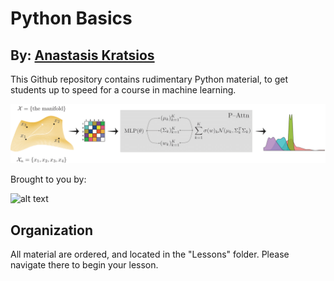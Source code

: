 # Python Basics

## By: [Anastasis Kratsios](https://anastasiskratsios.github.io/)

This Github repository contains rudimentary Python material, to get students up to speed for a course in machine learning.

![alt text](https://github.com/AnastasisKratsios/Python_Basics/blob/main/Supporting_Documents/arch.png?raw=true)

Brought to you by:

![alt text](https://media.licdn.com/dms/image/C4D03AQFoKdAh48zYtw/profile-displayphoto-shrink_800_800/0/1522331631399?e=2147483647&v=beta&t=R-sX1j3Omj0PcGKjBuI8AXRnRS8zTPFIZiSZ_9SiCro)

## Organization

All material are ordered, and located in the "Lessons" folder.  Please navigate there to begin your lesson.